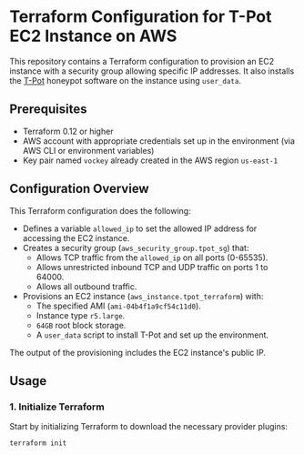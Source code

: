 # Terraform Configuration for T-Pot EC2 Instance on AWS

This repository contains a Terraform configuration to provision an EC2 instance with a security group allowing specific IP addresses. It also installs the [T-Pot](https://github.com/telekom-security/tpotce) honeypot software on the instance using `user_data`.

## Prerequisites

- Terraform 0.12 or higher
- AWS account with appropriate credentials set up in the environment (via AWS CLI or environment variables)
- Key pair named `vockey` already created in the AWS region `us-east-1`

## Configuration Overview

This Terraform configuration does the following:

- Defines a variable `allowed_ip` to set the allowed IP address for accessing the EC2 instance.
- Creates a security group (`aws_security_group.tpot_sg`) that:
  - Allows TCP traffic from the `allowed_ip` on all ports (0-65535).
  - Allows unrestricted inbound TCP and UDP traffic on ports 1 to 64000.
  - Allows all outbound traffic.
- Provisions an EC2 instance (`aws_instance.tpot_terraform`) with:
  - The specified AMI (`ami-04b4f1a9cf54c11d0`).
  - Instance type `r5.large`.
  - `64GB` root block storage.
  - A `user_data` script to install T-Pot and set up the environment.

The output of the provisioning includes the EC2 instance's public IP.

## Usage

### 1. Initialize Terraform

Start by initializing Terraform to download the necessary provider plugins:

```bash
terraform init
